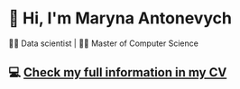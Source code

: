 # 👋 Hi, I'm Maryna Antonevych
👩‍💻 Data scientist | 👩‍🎓 Master of Computer Science
<br/>

## 💻 [Check my full information in my CV](https://maricinnamon.github.io/)


